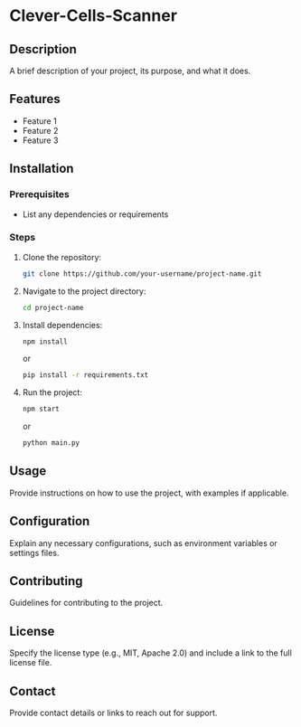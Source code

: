 # Clever-Cells-Scanner
## Description
A brief description of your project, its purpose, and what it does.

## Features
- Feature 1
- Feature 2
- Feature 3

## Installation
### Prerequisites
- List any dependencies or requirements

### Steps
1. Clone the repository:
   ```bash
   git clone https://github.com/your-username/project-name.git
   ```
2. Navigate to the project directory:
   ```bash
   cd project-name
   ```
3. Install dependencies:
   ```bash
   npm install
   ```
   or
   ```bash
   pip install -r requirements.txt
   ```
4. Run the project:
   ```bash
   npm start
   ```
   or
   ```bash
   python main.py
   ```

## Usage
Provide instructions on how to use the project, with examples if applicable.

## Configuration
Explain any necessary configurations, such as environment variables or settings files.

## Contributing
Guidelines for contributing to the project.

## License
Specify the license type (e.g., MIT, Apache 2.0) and include a link to the full license file.

## Contact
Provide contact details or links to reach out for support.
